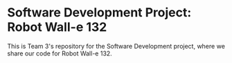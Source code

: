 # Software Development Project: Robot Wall-e 132


This is Team 3's repository for the Software Development project, where we share our code for Robot Wall-e 132.
